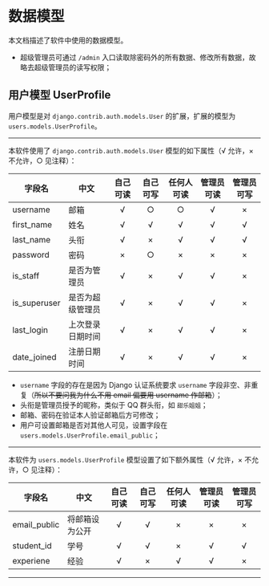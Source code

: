 # 数据模型

本文档描述了软件中使用的数据模型。

* 超级管理员可通过 `/admin` 入口读取除密码外的所有数据、修改所有数据，故略去超级管理员的读写权限；

## 用户模型 UserProfile

用户模型是对 `django.contrib.auth.models.User` 的扩展，扩展的模型为 `users.models.UserProfile`。

-----------------------

本软件使用了 `django.contrib.auth.models.User` 模型的如下属性（√ 允许，× 不允许，○ 见注释）：

字段名|中文|自己可读|自己可写|任何人可读|管理员可读|管理员可写|
-|-|:-:|:-:|:-:|:-:|:-:|
username|邮箱|√|○|○|√|×
first_name|姓名|√|√|√|√|√
last_name|头衔|√|×|√|√|√
password|密码|×|○|×|×|×
is_staff|是否为管理员|√|×|√|√|×
is_superuser|是否为超级管理员|√|×|√|√|×
last_login|上次登录日期时间|√|×|√|√|×
date_joined|注册日期时间|√|×|√|√|×

* `username` 字段的存在是因为 Django 认证系统要求 `username` 字段非空、非重复（~~所以不要问我为什么不用 email 偏要用 username 作邮箱~~）；
* 头衔是管理员授予的昵称，类似于 QQ 群头衔，如 `甜乐姐姐`；
* 邮箱、密码在验证本人验证邮箱后方可修改；
* 用户可设置邮箱是否对其他人可见，设置字段在 `users.models.UserProfile.email_public`；

-----------------------

本软件为 `users.models.UserProfile` 模型设置了如下额外属性（√ 允许，× 不允许，○ 见注释）：

字段名|中文|自己可读|自己可写|任何人可读|管理员可读|管理员可写|
-|-|:-:|:-:|:-:|:-:|:-:|
email_public|将邮箱设为公开|√|√|×|×|×
student_id|学号|√|√|×|√|√
experiene|经验|√|×|√|√|×

------------------------